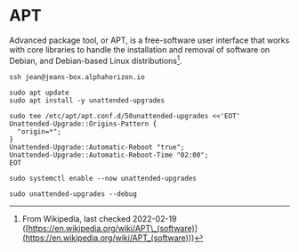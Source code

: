 # APT

Advanced package tool, or APT, is a free-software user interface that works with core libraries to handle the installation and removal of software on Debian, and Debian-based Linux distributions[^note].

```shell
ssh jean@jeans-box.alphahorizon.io

sudo apt update
sudo apt install -y unattended-upgrades

sudo tee /etc/apt/apt.conf.d/50unattended-upgrades <<'EOT'
Unattended-Upgrade::Origins-Pattern {
  "origin=*";
}
Unattended-Upgrade::Automatic-Reboot "true";
Unattended-Upgrade::Automatic-Reboot-Time "02:00";
EOT

sudo systemctl enable --now unattended-upgrades

sudo unattended-upgrades --debug
```

[^note]: From Wikipedia, last checked 2022-02-19 ([https://en.wikipedia.org/wiki/APT\_(software)](<https://en.wikipedia.org/wiki/APT_(software)>))
